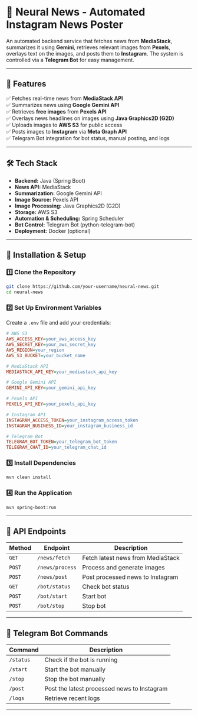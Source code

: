 # 📰 Neural News - Automated Instagram News Poster

An automated backend service that fetches news from **MediaStack**, summarizes it using **Gemini**, retrieves relevant images from **Pexels**, overlays text on the images, and posts them to **Instagram**. The system is controlled via a **Telegram Bot** for easy management.

---

## 🚀 Features

✅ Fetches real-time news from **MediaStack API**  
✅ Summarizes news using **Google Gemini API**  
✅ Retrieves **free images** from **Pexels API**  
✅ Overlays news headlines on images using **Java Graphics2D (G2D)**  
✅ Uploads images to **AWS S3** for public access  
✅ Posts images to **Instagram** via **Meta Graph API**  
✅ Telegram Bot integration for bot status, manual posting, and logs  

---

## 🛠️ Tech Stack

- **Backend:** Java (Spring Boot)  
- **News API:** MediaStack  
- **Summarization:** Google Gemini API  
- **Image Source:** Pexels API  
- **Image Processing:** Java Graphics2D (G2D)  
- **Storage:** AWS S3  
- **Automation & Scheduling:** Spring Scheduler  
- **Bot Control:** Telegram Bot (python-telegram-bot)  
- **Deployment:** Docker (optional)  

---

## 📌 Installation & Setup

### 1️⃣ Clone the Repository
```bash
git clone https://github.com/your-username/neural-news.git
cd neural-news
```

### 2️⃣ Set Up Environment Variables
Create a `.env` file and add your credentials:
```ini
# AWS S3
AWS_ACCESS_KEY=your_aws_access_key
AWS_SECRET_KEY=your_aws_secret_key
AWS_REGION=your_region
AWS_S3_BUCKET=your_bucket_name

# MediaStack API
MEDIASTACK_API_KEY=your_mediastack_api_key

# Google Gemini API
GEMINI_API_KEY=your_gemini_api_key

# Pexels API
PEXELS_API_KEY=your_pexels_api_key

# Instagram API
INSTAGRAM_ACCESS_TOKEN=your_instagram_access_token
INSTAGRAM_BUSINESS_ID=your_instagram_business_id

# Telegram Bot
TELEGRAM_BOT_TOKEN=your_telegram_bot_token
TELEGRAM_CHAT_ID=your_telegram_chat_id
```

### 3️⃣ Install Dependencies
```bash
mvn clean install
```

### 4️⃣ Run the Application
```bash
mvn spring-boot:run
```

---

## 📜 API Endpoints

| Method | Endpoint | Description |
|--------|---------|-------------|
| `GET` | `/news/fetch` | Fetch latest news from MediaStack |
| `POST` | `/news/process` | Process and generate images |
| `POST` | `/news/post` | Post processed news to Instagram |
| `GET` | `/bot/status` | Check bot status |
| `POST` | `/bot/start` | Start bot |
| `POST` | `/bot/stop` | Stop bot |

---

## 🤖 Telegram Bot Commands

| Command | Description |
|---------|------------|
| `/status` | Check if the bot is running |
| `/start` | Start the bot manually |
| `/stop` | Stop the bot manually |
| `/post` | Post the latest processed news to Instagram |
| `/logs` | Retrieve recent logs |


---
